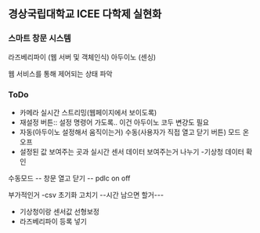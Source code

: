 ## 경상국립대학교 ICEE 다학제 실현화
### 스마트 창문 시스템

라즈베리파이 (웹 서버 및 객체인식)
아두이노 (센싱)

웹 서비스를 통해 제어되는 상태 파악

### ToDo
- 카메라 실시간 스트리밍(웹페이지에서 보이도록)
- 재설정 버튼:: 설정 명령어 가도록.. 이건 아두이노 코두 변걍도 필요
- 자동(아두이노 설정해서 움직이는거) 수동(사용자가 직접 열고 닫기 버튼) 모드 온오프
- 설정된 값 보여주는 곳과 실시간 센서 데이터 보여주는거 나누기
-기상청 데이터 확인

수동모드
-- 창문 열고 닫기
-- pdlc on off



부가적인거
-csv 초기화 고치기
--시간 남으면 할거---
- 기상청이랑 센서값 선형보정
- 라즈베리파이 등록 넣기